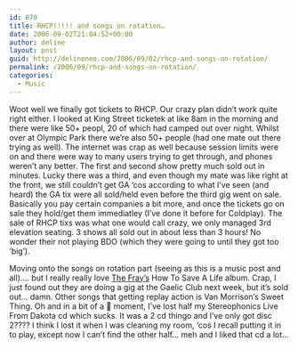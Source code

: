 ```yaml
---
id: 870
title: RHCP!!!!! and songs on rotation…
date: 2006-09-02T21:04:52+00:00
author: deline
layout: post
guid: http://delineneo.com/2006/09/02/rhcp-and-songs-on-rotation/
permalink: /2006/09/rhcp-and-songs-on-rotation/
categories:
  - Music
---
```

Woot well we finally got tickets to RHCP. Our crazy plan didn&#8217;t work quite right either. I looked at King Street ticketek at like 8am in the morning and there were like 50+ peopl, 20 of which had camped out over night. Whilst over at Olympic Park there we&#8217;re also 50+ people (had one mate out there trying as well). The internet was crap as well because session limits were on and there were way to many users trying to get through, and phones weren&#8217;t any better. The first and second show pretty much sold out in minutes. Lucky there was a third, and even though my mate was like right at the front, we still couldn&#8217;t get GA &#8216;cos according to what I&#8217;ve seen (and heard) the GA tix were all sold/held even before the third gig went on sale. Basically you pay certain companies a bit more, and once the tickets go on sale they hold/get them immediatley (I&#8217;ve done it before for Coldplay). The sale of RHCP tixs was what one would call crazy, we only managed 3rd elevation seating. 3 shows all sold out in about less than 3 hours! No wonder their not playing BDO (which they were going to until they got too &#8216;big&#8217;).

Moving onto the songs on rotation part (seeing as this is a music post and all)&#8230;. but I really really love [The Fray&#8217;s](http://www.thefray.net/) How To Save A Life album. Crap, I just found out they are doing a gig at the Gaelic Club next week, but it&#8217;s sold out&#8230; damn. Other songs that getting replay action is Van Morrison&#8217;s Sweet Thing. Oh and in a bit of a 🙁 moment, I&#8217;ve lost half my Stereophonics Live From Dakota cd which sucks. It was a 2 cd thingo and I&#8217;ve only got disc 2???? I think I lost it when I was cleaning my room, &#8216;cos I recall putting it in to play, except now I can&#8217;t find the other half&#8230; meh and I liked that cd a lot&#8230;